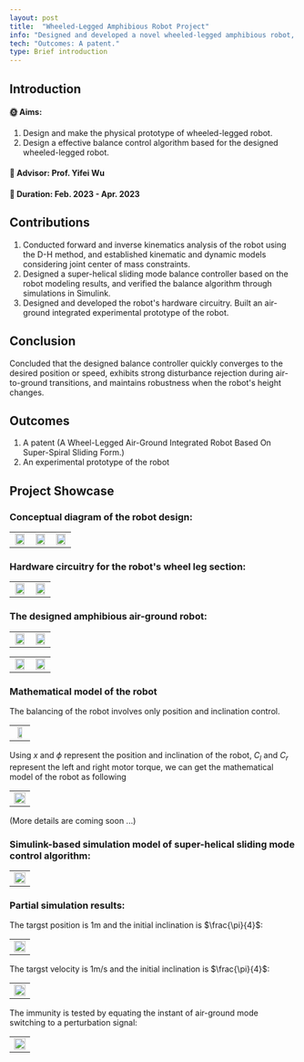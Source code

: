 ```yaml
---
layout: post
title:  "Wheeled-Legged Amphibious Robot Project"
info: "Designed and developed a novel wheeled-legged amphibious robot, focusing on its balance control issues."
tech: "Outcomes: A patent."
type: Brief introduction
---
```


## Introduction

#### &#127774; Aims: 

1. Design and make the physical prototype of wheeled-legged robot.
2. Design a effective balance control algorithm based for the designed wheeled-legged robot.


#### &#128221; Advisor: Prof. Yifei Wu 

#### &#128197; Duration: Feb. 2023 - Apr. 2023

## Contributions

1. Conducted forward and inverse kinematics analysis of the robot using the D-H method, and established kinematic and dynamic models considering joint center of mass constraints.
2. Designed a super-helical sliding mode balance controller based on the robot modeling results, and verified the balance algorithm through simulations in Simulink.
3. Designed and developed the robot's hardware circuitry. Built an air-ground integrated experimental prototype of the robot.


## Conclusion

Concluded that the designed balance controller quickly converges to the desired position or speed, exhibits strong disturbance rejection during air-to-ground transitions, and maintains robustness when the robot's height changes.


## Outcomes
 
1. A patent (A Wheel-Legged Air-Ground Integrated Robot Based On Super-Spiral Sliding Form.)
2. An experimental prototype of the robot

## Project Showcase

### Conceptual diagram of the robot design:

<table rules="none" align="center">
	<tr>
		<td>
			<center>
				<img src="https://effun.xyz/assets/img/20230207/kongdi.png" width="90%" />
				<br/>
				<font color="AAAAAA"></font>
			</center>
		</td>
		<td>
			<center>
				<img src="https://effun.xyz/assets/img/20230207/kongdi1.png" width="90%" />
				<br/>
				<font color="AAAAAA"></font>
			</center>
		</td>
		<td>
			<center>
				<img src="https://effun.xyz/assets/img/20230207/kongdi2.png" width="90%" />
				<br/>
				<font color="AAAAAA"></font>
			</center>
		</td>
	</tr>
</table>


### Hardware circuitry for the robot's wheel leg section:

<table rules="none" align="center">
	<tr>
		<td>
			<center>
				<img src="https://effun.xyz/assets/img/20230207/kongdi (5).jpg" width="90%" />
				<br/>
				<font color="AAAAAA"></font>
			</center>
		</td>
		<td>
			<center>
				<img src="https://effun.xyz/assets/img/20230207/kongdi (6).jpg" width="90%" />
				<br/>
				<font color="AAAAAA"></font>
			</center>
		</td>
	</tr>
</table>

### The designed amphibious air-ground robot:

<table rules="none" align="center">
	<tr>
		<td>
			<center>
				<img src="https://effun.xyz/assets/img/20230207/kongdi (2).jpg" width="90%" />
				<br/>
				<font color="AAAAAA"></font>
			</center>
		</td>
		<td>
			<center>
				<img src="https://effun.xyz/assets/img/20230207/kongdi (3).jpg" width="90%" />
				<br/>
				<font color="AAAAAA"></font>
			</center>
		</td>
	</tr>
</table>

<table rules="none" align="center">
	<tr>
		<td>
			<center>
				<img src="https://effun.xyz/assets/img/20230207/3.jpg" width="90%" />
				<br/>
				<font color="AAAAAA"></font>
			</center>
		</td>
		<td>
			<center>
				<img src="https://effun.xyz/assets/img/20230207/4.jpg" width="90%" />
				<br/>
				<font color="AAAAAA"></font>
			</center>
		</td>
	</tr>
</table>

### Mathematical model of the robot

The balancing of the robot involves only position and inclination control.

<table rules="none" align="center">
	<tr>
		<td>
			<center>
				<img src="https://effun.xyz/assets/img/20230207/kongdi3.png" width="60%" />
				<br/>
				<font color="AAAAAA"></font>
			</center>
		</td>
	</tr>
</table>

Using $x$ and $\phi$ represent the position and inclination of the robot, $C_l$ and $C_r$ represent the left and right motor torque, we can get the mathematical model of the robot as following

<table rules="none" align="center">
	<tr>
		<td>
			<center>
				<img src="https://effun.xyz/assets/img/20230207/12.png" width="100%" />
				<br/>
				<font color="AAAAAA"></font>
			</center>
		</td>
	</tr>
</table>

(More details are coming soon ...)

### Simulink-based simulation model of super-helical sliding mode control algorithm:

<table rules="none" align="center">
	<tr>
		<td>
			<center>
				<img src="https://effun.xyz/assets/img/20230207/11.png" width="100%" />
				<br/>
				<font color="AAAAAA"></font>
			</center>
		</td>
	</tr>
</table>

### Partial simulation results:

The targst position is 1m and the initial inclination is $\frac{\pi}{4}$:

<table rules="none" align="center">
	<tr>
		<td>
			<center>
				<img src="https://effun.xyz/assets/img/20230207/位移.png" width="100%" />
				<br/>
				<font color="AAAAAA"></font>
			</center>
		</td>
	</tr>
</table>

The targst velocity is 1m/s and the initial inclination is $\frac{\pi}{4}$:

<table rules="none" align="center">
	<tr>
		<td>
			<center>
				<img src="https://effun.xyz/assets/img/20230207/速度.png" width="100%" />
				<br/>
				<font color="AAAAAA"></font>
			</center>
		</td>
	</tr>
</table>

The immunity is tested by equating the instant of air-ground mode switching to a perturbation signal:

<table rules="none" align="center">
	<tr>
		<td>
			<center>
				<img src="https://effun.xyz/assets/img/20230207/抗扰.png" width="100%" />
				<br/>
				<font color="AAAAAA"></font>
			</center>
		</td>
	</tr>
</table>
